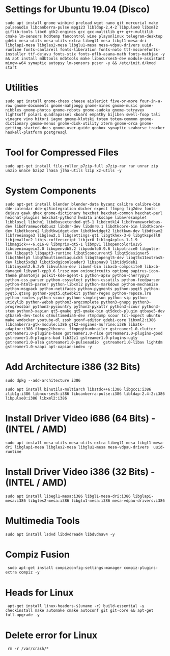 # Settings for Ubuntu 19.04 (Disco)
   
    sudo apt install gnome winbind preload wget nano git mercurial make pulseaudio libcanberra-pulse mpg123 libldap-2.4-2 libpulse0 libxml2 giflib-tools libc6 gtk2-engines gcc gcc-multilib g++ g++-multilib cmake lm-sensors hddtemp fancontrol wine playonlinux telegram-desktop gdebi mesa-utils mesa-utils-extra libegl1-mesa libgl1-mesa-dri libglapi-mesa libgles2-mesa libglu1-mesa mesa-vdpau-drivers uuid-runtime fonts-cantarell fonts-liberation fonts-noto ttf-mscorefonts-installer ttf-dejavu fonts-stix fonts-oflb-asana-math fonts-mathjax -y && apt install mdbtools mdbtools make libncurses5-dev module-assistant mingw-w64 synaptic autopsy lm-sensors pcsxr -y && /etc/init.d/kmod start

# Utilities
      
    sudo apt install gnome-chess cheese aisleriot five-or-more four-in-a-row gnome-documents gnome-mahjongg gnome-mines gnome-music gnome-nibbles gnome-photos gnome-robots gnome-sudoku gnome-tetravex lightsoff polari quadrapassel xboard empathy bijiben swell-foop tali vinagre vino hitori iagno gnome-klotski totem totem-common gnome-dictionary gnome-menus gnome-disk-utility xterm gnome-orca gnome-getting-started-docs gnome-user-guide goobox synaptic seahorse tracker haskell-platform postgresql



# Tool for Compressed Files
   
    sudo apt-get install file-roller p7zip-full p7zip-rar rar unrar zip unzip unace bzip2 lhasa jlha-utils lzip xz-utils -y


# System Components

    sudo apt-get install blender blender-data byzanz calibre calibre-bin dde-calendar dde-qt5integration docker expect ffmpeg fig2dev fonts-dejavu gawk ghex gnome-dictionary hexchat hexchat-common hexchat-perl hexchat-plugins hexchat-python3 hwdata inkscape libavresample4 libblosc1 libchm1 libdbusextended-qt5-1 libdcmtk14 libdframeworkdbus-dev libdframeworkdbus2 libdmr-dev libdmr0.1 libdtkcore-bin libdtkcore-dev libdtkcore2 libdtkwidget-dev libdtkwidget2 libdtkwm-dev libdtkwm2 libfreeimage3 libglew2.1 libgsettings-qt1 libgtkhex-3-0 libgtkspell0 libjemalloc2 libjs-coffeescript libjxr0 liblog4cplus-1.1-9 libmagick++-6.q16-8 libmpris-qt5-1 libmpv1 libopencolorio1v5 libopenimageio2.0 libopenvdb5.2 libpodofo0.9.6 libpotrace0 libpulse-dev libqapt3 libqapt3-runtime libqt5concurrent5 libqt5designer5 libqt5help5 libqt5multimediaquick5 libqt5opengl5-dev libqt5x11extras5-dev libqt5xdg3 libqt5xdgiconloader3 libspnav0 libtidy5deb1 libtinyxml2.6.2v5 libvulkan-dev libwmf-bin libxcb-composite0 libxcb-damage0 libyaml-cpp0.6 lrzsz mpv onioncircuits optipng papirus-icon-theme phantomjs polkit-kde-agent-1 python-apsw python-cherrypy3 python-css-parser python-cssselect python-cssutils python-feedparser python-html5-parser python-libxml2 python-markdown python-mechanize python-msgpack python-netifaces python-pygments python-pyqt5 python-pyqt5.qtsvg python-pyqt5.qtwebkit python-regex python-repoze.lru python-routes python-scour python-simplejson python-sip python-utidylib python-webob python3-argcomplete python3-gnupg python3-progressbar python3-pycountry python3-pyxattr python3-scour python3-stem python3-xapian qt5-qmake qt5-qmake-bin qt5dxcb-plugin qtbase5-dev qtbase5-dev-tools qtmultimedia5-dev rtmpdump scour tcl-expect ubuntu-make wmdocker youtube-dl zssh gconf-editor gdebi-core libxml2:i386 libcanberra-gtk-module:i386 gtk2-engines-murrine:i386 libatk-adaptor:i386 ffmpeg2theora  ffmpegthumbnailer gstreamer1.0-clutter gstreamer1.0-plugins-base gstreamer1.0-nice gstreamer1.0-plugins-good gstreamer1.0-plugins-bad lib32z1 gstreamer1.0-plugins-ugly gstreamer1.0-alsa gstreamer1.0-pulseaudio  gstreamer1.0-libav lightdm gstreamer1.0-vaapi apt-xapian-index -y 

# Add Architecture i386 (32 Bits)

    sudo dpkg --add-architecture i386

    sudo apt install binutils-multiarch libstdc++6:i386 libgcc1:i386 zlib1g:i386 libncurses5:i386 libcanberra-pulse:i386 libldap-2.4-2:i386 libpulse0:i386 libxml2:i386


# Install Driver Video i686 (64 Bits) - (INTEL / AMD)

    sudo apt install mesa-utils mesa-utils-extra libegl1-mesa libgl1-mesa-dri libglapi-mesa libgles2-mesa libglu1-mesa mesa-vdpau-drivers  uuid-runtime

# Install Driver Video i386 (32 Bits) - (INTEL / AMD)

    sudo apt install libegl1-mesa:i386 libgl1-mesa-dri:i386 libglapi-mesa:i386 libgles2-mesa:i386 libglu1-mesa:i386 mesa-vdpau-drivers:i386

# Multimedia Tools

    sudo apt install lsdvd libdvdread4 libdvdnav4 -y
 
# Compiz Fusion

     sudo apt-get install compizconfig-settings-manager compiz-plugins-extra compiz -y

# Heads for Linux

     apt-get install linux-headers-$(uname -r) build-essential -y checkinstall make automake cmake autoconf git git-core && apt-get full-upgrade -y

# Delete error for Linux
      
     rm -r /var/crash/*
